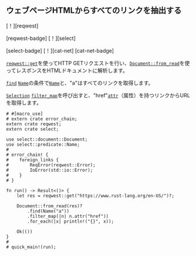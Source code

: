 ## <!--Extract all links from a webpage HTML--> ウェブページHTMLからすべてのリンクを抽出する

<!--[!][reqwest]-->
[！][reqwest]
<!--[reqwest-badge] [!][select]-->
[reqwest-badge] [！][select]
<!--[select-badge] [!][cat-net]-->
[select-badge] [！][cat-net]
[cat-net-badge]
<!--Use [`reqwest::get`] to perform a HTTP GET request and then use [`Document::from_read`] to parse the response into a HTML document.-->
[`reqwest::get`]を使ってHTTP GETリクエストを行い、[`Document::from_read`]を使ってレスポンスをHTMLドキュメントに解析します。
<!--[`find`] with the criteria of [`Name`] is "a"retrieves all links.-->
[`find`] [`Name`]の条件で[`Name`]と、"a"はすべてのリンクを取得します。
<!--Call [`filter_map`] on the [`Selection`] retrieves URLs from links that have the "href"[`attr`] (attribute).-->
[`Selection`] [`filter_map`]を呼び出すと、"href"[`attr`]（属性）を持つリンクからURLを取得します。

```rust,no_run
# #[macro_use]
# extern crate error_chain;
extern crate reqwest;
extern crate select;

use select::document::Document;
use select::predicate::Name;
#
# error_chain! {
#    foreign_links {
#        ReqError(reqwest::Error);
#        IoError(std::io::Error);
#    }
# }

fn run() -> Result<()> {
    let res = reqwest::get("https://www.rust-lang.org/en-US/")?;

    Document::from_read(res)?
        .find(Name("a"))
        .filter_map(|n| n.attr("href"))
        .for_each(|x| println!("{}", x));

    Ok(())
}
#
# quick_main!(run);
```

<!--[`attr`]: https://docs.rs/select/*/select/node/struct.Node.html#method.attr
 [`Document::from_read`]: https://docs.rs/select/*/select/document/struct.Document.html#method.from_read
 [`filter_map`]: https://doc.rust-lang.org/core/iter/trait.Iterator.html#method.filter_map
 [`find`]: https://docs.rs/select/*/select/document/struct.Document.html#method.find
 [`Name`]: https://docs.rs/select/*/select/predicate/struct.Name.html
 [`reqwest::get`]: https://docs.rs/reqwest/*/reqwest/fn.get.html
 [`Selection`]: https://docs.rs/select/*/select/selection/struct.Selection.html
-->
[`attr`]: https://docs.rs/select/*/select/node/struct.Node.html#method.attr
 [`Document::from_read`]: https://docs.rs/select/*/select/document/struct.Document.html#method.from_read
 [`filter_map`]: https://doc.rust-lang.org/core/iter/trait.Iterator.html#method.filter_map
 [`find`]: https://docs.rs/select/*/select/document/struct.Document.html#method.find
 [`Name`]: https://docs.rs/select/*/select/predicate/struct.Name.html
 [`reqwest::get`]: https://docs.rs/reqwest/*/reqwest/fn.get.html
 [`Selection`]: https://docs.rs/select/*/select/selection/struct.Selection.html

